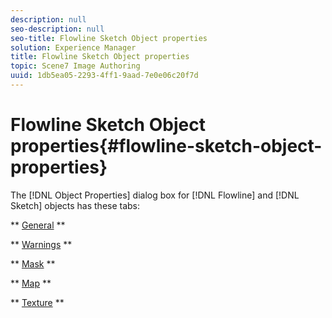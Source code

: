```yaml
---
description: null
seo-description: null
seo-title: Flowline Sketch Object properties
solution: Experience Manager
title: Flowline Sketch Object properties
topic: Scene7 Image Authoring
uuid: 1db5ea05-2293-4ff1-9aad-7e0e06c20f7d
---
```


# Flowline Sketch Object properties{#flowline-sketch-object-properties}

The [!DNL Object Properties] dialog box for [!DNL Flowline] and [!DNL Sketch] objects has these tabs:

** [General](../../c-vat-obj-pg/c-vat-abt-obj-prop/c-vat-3d-obj-prop/c-vat-3d-flow-obj-prop/c-vat-gen-tab-obj.md#concept-41227a4c8797447cb4ec1e8937a6f8a7) **

** [Warnings](../../c-vat-obj-pg/c-vat-abt-obj-prop/c-vat-app-obj-prop/c-vat-warning-tab.md#concept-a4134befdef446a9bb4f5fbb3f9b27d1) **

** [Mask](../../c-vat-obj-pg/c-vat-abt-obj-prop/c-vat-3d-obj-prop/c-vat-3d-flow-obj-prop/c-vat-mask-tab-obj.md#concept-2c0068e148274fbe9cfbdbdd08935730) **

** [Map](../../c-vat-obj-pg/c-vat-abt-obj-prop/c-vat-3d-obj-prop/c-vat-3d-flow-obj-prop/t-vat-map-tab-obj.md#task-725d727658aa471dbfd4b63c2870549f) **

** [Texture](../../c-vat-obj-pg/c-vat-abt-obj-prop/c-vat-3d-obj-prop/c-vat-3d-flow-obj-prop/c-vat-text-tab-obj.md#concept-81d47c5bdaf64427a222acfee3e6d557) ** 
